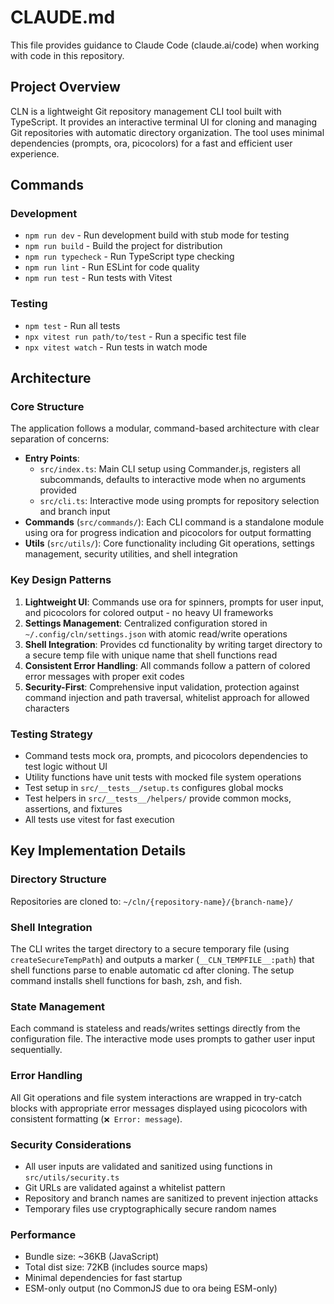 # CLAUDE.md

This file provides guidance to Claude Code (claude.ai/code) when working with code in this repository.

## Project Overview

CLN is a lightweight Git repository management CLI tool built with TypeScript. It provides an interactive terminal UI for cloning and managing Git repositories with automatic directory organization. The tool uses minimal dependencies (prompts, ora, picocolors) for a fast and efficient user experience.

## Commands

### Development
- `npm run dev` - Run development build with stub mode for testing
- `npm run build` - Build the project for distribution
- `npm run typecheck` - Run TypeScript type checking
- `npm run lint` - Run ESLint for code quality
- `npm run test` - Run tests with Vitest

### Testing
- `npm test` - Run all tests
- `npx vitest run path/to/test` - Run a specific test file
- `npx vitest watch` - Run tests in watch mode

## Architecture

### Core Structure
The application follows a modular, command-based architecture with clear separation of concerns:

- **Entry Points**:
  - `src/index.ts`: Main CLI setup using Commander.js, registers all subcommands, defaults to interactive mode when no arguments provided
  - `src/cli.ts`: Interactive mode using prompts for repository selection and branch input
- **Commands** (`src/commands/`): Each CLI command is a standalone module using ora for progress indication and picocolors for output formatting
- **Utils** (`src/utils/`): Core functionality including Git operations, settings management, security utilities, and shell integration

### Key Design Patterns

1. **Lightweight UI**: Commands use ora for spinners, prompts for user input, and picocolors for colored output - no heavy UI frameworks
2. **Settings Management**: Centralized configuration stored in `~/.config/cln/settings.json` with atomic read/write operations
3. **Shell Integration**: Provides cd functionality by writing target directory to a secure temp file with unique name that shell functions read
4. **Consistent Error Handling**: All commands follow a pattern of colored error messages with proper exit codes
5. **Security-First**: Comprehensive input validation, protection against command injection and path traversal, whitelist approach for allowed characters

### Testing Strategy
- Command tests mock ora, prompts, and picocolors dependencies to test logic without UI
- Utility functions have unit tests with mocked file system operations
- Test setup in `src/__tests__/setup.ts` configures global mocks
- Test helpers in `src/__tests__/helpers/` provide common mocks, assertions, and fixtures
- All tests use vitest for fast execution

## Key Implementation Details

### Directory Structure
Repositories are cloned to: `~/cln/{repository-name}/{branch-name}/`

### Shell Integration
The CLI writes the target directory to a secure temporary file (using `createSecureTempPath`) and outputs a marker (`__CLN_TEMPFILE__:path`) that shell functions parse to enable automatic cd after cloning. The setup command installs shell functions for bash, zsh, and fish.

### State Management
Each command is stateless and reads/writes settings directly from the configuration file. The interactive mode uses prompts to gather user input sequentially.

### Error Handling
All Git operations and file system interactions are wrapped in try-catch blocks with appropriate error messages displayed using picocolors with consistent formatting (`❌ Error: message`).

### Security Considerations
- All user inputs are validated and sanitized using functions in `src/utils/security.ts`
- Git URLs are validated against a whitelist pattern
- Repository and branch names are sanitized to prevent injection attacks
- Temporary files use cryptographically secure random names

### Performance
- Bundle size: ~36KB (JavaScript)
- Total dist size: 72KB (includes source maps)
- Minimal dependencies for fast startup
- ESM-only output (no CommonJS due to ora being ESM-only)
